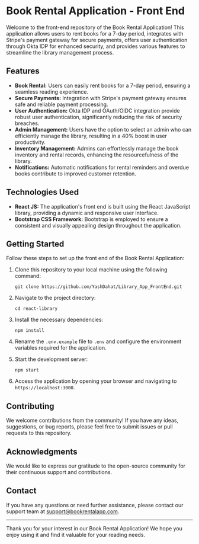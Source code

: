 # Book Rental Application - Front End

Welcome to the front-end repository of the Book Rental Application! This application allows users to rent books for a 7-day period, integrates with Stripe's payment gateway for secure payments, offers user authentication through Okta IDP for enhanced security, and provides various features to streamline the library management process.

## Features

- **Book Rental:** Users can easily rent books for a 7-day period, ensuring a seamless reading experience.
- **Secure Payments:** Integration with Stripe's payment gateway ensures safe and reliable payment processing.
- **User Authentication:** Okta IDP and OAuth/OIDC integration provide robust user authentication, significantly reducing the risk of security breaches.
- **Admin Management:** Users have the option to select an admin who can efficiently manage the library, resulting in a 40% boost in user productivity.
- **Inventory Management:** Admins can effortlessly manage the book inventory and rental records, enhancing the resourcefulness of the library.
- **Notifications:** Automatic notifications for rental reminders and overdue books contribute to improved customer retention.

## Technologies Used

- **React JS:** The application's front end is built using the React JavaScript library, providing a dynamic and responsive user interface.
- **Bootstrap CSS Framework:** Bootstrap is employed to ensure a consistent and visually appealing design throughout the application.

## Getting Started

Follow these steps to set up the front end of the Book Rental Application:

1. Clone this repository to your local machine using the following command:

   ```
   git clone https://github.com/YashDahat/Library_App_FrontEnd.git
   ```

2. Navigate to the project directory:

   ```
   cd react-library
   ```

3. Install the necessary dependencies:

   ```
   npm install
   ```

4. Rename the `.env.example` file to `.env` and configure the environment variables required for the application.

5. Start the development server:

   ```
   npm start
   ```

6. Access the application by opening your browser and navigating to `https://localhost:3000`.

## Contributing

We welcome contributions from the community! If you have any ideas, suggestions, or bug reports, please feel free to submit issues or pull requests to this repository.

## Acknowledgments

We would like to express our gratitude to the open-source community for their continuous support and contributions.

## Contact

If you have any questions or need further assistance, please contact our support team at support@bookrentalapp.com.

---

Thank you for your interest in our Book Rental Application! We hope you enjoy using it and find it valuable for your reading needs.
